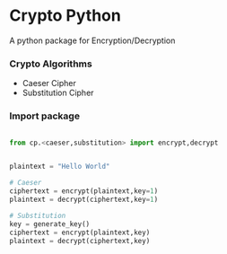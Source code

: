 # Crypto Python
A python package for Encryption/Decryption

### Crypto Algorithms
- Caeser Cipher
- Substitution Cipher

### Import package

```python

from cp.<caeser,substitution> import encrypt,decrypt

```

```python

plaintext = "Hello World"

# Caeser
ciphertext = encrypt(plaintext,key=1)
plaintext = decrypt(ciphertext,key=1)

# Substitution
key = generate_key()
ciphertext = encrypt(plaintext,key)
plaintext = decrypt(ciphertext,key)

```